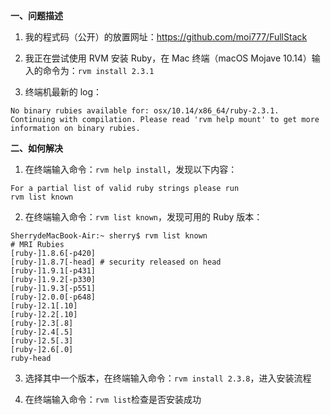 **一、问题描述**

1. 我的程式码（公开）的放置网址：https://github.com/moi777/FullStack

2. 我正在尝试使用 RVM 安装 Ruby，在 Mac 终端（macOS Mojave 10.14）输入的命令为：```rvm install 2.3.1```

3. 终端机最新的 log：

```
No binary rubies available for: osx/10.14/x86_64/ruby-2.3.1.  
Continuing with compilation. Please read 'rvm help mount' to get more information on binary rubies. 
```

**二、如何解决**

1. 在终端输入命令：`rvm help install`，发现以下内容：

```
For a partial list of valid ruby strings please run
rvm list known
```

2. 在终端输入命令：```rvm list known```，发现可用的 Ruby 版本：

```
SherrydeMacBook-Air:~ sherry$ rvm list known
# MRI Rubies
[ruby-]1.8.6[-p420]
[ruby-]1.8.7[-head] # security released on head
[ruby-]1.9.1[-p431]
[ruby-]1.9.2[-p330]
[ruby-]1.9.3[-p551]
[ruby-]2.0.0[-p648] 
[ruby-]2.1[.10]
[ruby-]2.2[.10]
[ruby-]2.3[.8]
[ruby-]2.4[.5]
[ruby-]2.5[.3]
[ruby-]2.6[.0]
ruby-head
```

3. 选择其中一个版本，在终端输入命令：```rvm install 2.3.8```，进入安装流程

4. 在终端输入命令：```rvm list```检查是否安装成功

